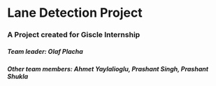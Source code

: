 # Lane Detection Project
<h3>A Project created for Giscle Internship</h3>

<h5>Team leader: Olaf Placha</h5>
<h5>Other team members: Ahmet Yaylalioglu, Prashant Singh, Prashant Shukla</h5>
